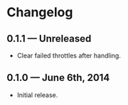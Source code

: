 # Changelog

## 0.1.1 — Unreleased

* Clear failed throttles after handling.

## 0.1.0 — June 6th, 2014

* Initial release.
